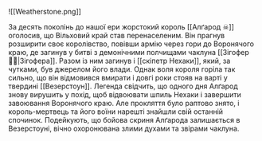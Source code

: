 ![[Weatherstone.png]]

За десять поколінь до нашої ери жорстокий король [[Алґарод ☠]] оголосив, що Вільховий край став перенаселеним. Він прагнув розширити своє королівство, повівши армію через гори до Воронячого краю, де загинув у битві з демонічними полчищами чаклуна [[Зігофер 🧟‍♂️|Зігофера]]. Разом із ним загинув і [[скіпетр Нехаки]], який, за чутками, був джерелом його влади. Однак воля короля горіла так сильно, що він відмовився вмирати і довгі роки стояв на варті у твердині [[Везерстоун]]. Легенда свідчить, що одного дня Алґарод знову вирушить у похід, щоб відвоювати шпиль Нехаки і завершити завоювання Воронячого краю. Але прокляття було раптово знято, і король-мертвець та його воїни нарешті знайшли свій останній спочинок. Подейкують, що бойова скриня Алґарода залишається в Везерстоуні, вічно охоронювана злими духами та звірами чаклуна.